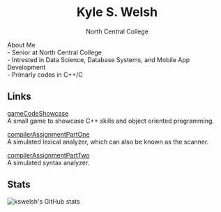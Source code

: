 <h1 align="center">Kyle S. Welsh</h1>

<p align="center">North Central College</p>
About Me <br />
- Senior at North Central College <br />
- Intrested in Data Science, Database Systems, and Mobile App Development <br />
- Primarly codes in C++/C <br />


## Links

[gameCodeShowcase](https://github.com/kswelsh/gameCodeShowcase "gameCodeShowcase Repo") <br />
A small game to showcase C++ skills and object oriented programming. <br />

[compilerAssignmentPartOne](https://github.com/kswelsh/compilerAssignmentPartOne "compilerAssignmentPartOne Repo") <br />
A simulated lexical analyzer, which can also be known as the scanner. <br />

[compilerAssignmentPartTwo](https://github.com/kswelsh/compilerAssignmentPartTwo "compilerAssignmentPartTwo Repo") <br />
A simulated syntax analyzer. <br />
  
## Stats
![kswelsh's GitHub stats](https://github-readme-stats.vercel.app/api?username=kswelsh&count_private=true)
